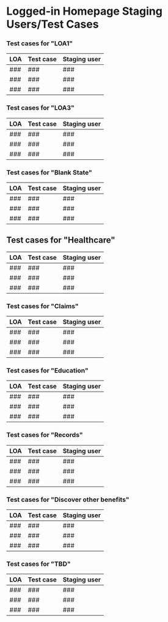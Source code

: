 # Logged-in Homepage Staging Users/Test Cases 

### Test cases for "LOA1"

|LOA|Test case|Staging user|
|----|----|----|
|###|###|###|
|###|###|###|
|###|###|###|

 ### Test cases for "LOA3"

|LOA|Test case|Staging user|
|----|----|----|
|###|###|###|
|###|###|###|
|###|###|###| 
 
  ### Test cases for "Blank State"

|LOA|Test case|Staging user|
|----|----|----|
|###|###|###|
|###|###|###|
|###|###|###|
 
 ## Test cases for "Healthcare"

|LOA|Test case|Staging user|
|----|----|----|
|###|###|###|
|###|###|###|
|###|###|###|



### Test cases for "Claims"

|LOA|Test case|Staging user|
|----|----|----|
|###|###|###|
|###|###|###|
|###|###|###|


### Test cases for "Education"

|LOA|Test case|Staging user|
|----|----|----|
|###|###|###|
|###|###|###|
|###|###|###|

### Test cases for "Records"

|LOA|Test case|Staging user|
|----|----|----|
|###|###|###|
|###|###|###|
|###|###|###|

### Test cases for "Discover other benefits"

|LOA|Test case|Staging user|
|----|----|----|
|###|###|###|
|###|###|###|
|###|###|###|

### Test cases for "TBD"

|LOA|Test case|Staging user|
|----|----|----|
|###|###|###|
|###|###|###|
|###|###|###|

